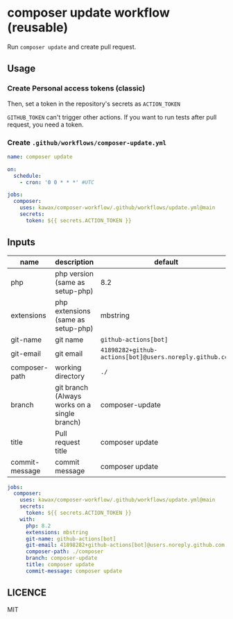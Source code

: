 # composer update workflow (reusable)

Run `composer update` and create pull request.

## Usage

### Create Personal access tokens (classic)
Then, set a token in the repository's secrets as `ACTION_TOKEN`

`GITHUB_TOKEN` can't trigger other actions. If you want to run tests after pull request, you need a token.

### Create `.github/workflows/composer-update.yml`

```yaml
name: composer update

on:
  schedule:
    - cron: '0 0 * * *' #UTC

jobs:
  composer:
    uses: kawax/composer-workflow/.github/workflows/update.yml@main
    secrets:
      token: ${{ secrets.ACTION_TOKEN }}
```

## Inputs
| name           | description                                  | default                                                 |
|----------------|----------------------------------------------|---------------------------------------------------------|
| php            | php version (same as setup-php)              | 8.2                                                     |
| extensions     | php extensions (same as setup-php)           | mbstring                                                |
| git-name       | git name                                     | `github-actions[bot]`                                   |
| git-email      | git email                                    | `41898282+github-actions[bot]@users.noreply.github.com` |
| composer-path  | working directory                            | `./`                                                    |
| branch         | git branch (Always works on a single branch) | composer-update                                         |
| title          | Pull request title                           | composer update                                         |
| commit-message | commit message                               | composer update                                         |

```yaml
jobs:
  composer:
    uses: kawax/composer-workflow/.github/workflows/update.yml@main
    secrets:
      token: ${{ secrets.ACTION_TOKEN }}
    with:
      php: 8.2
      extensions: mbstring
      git-name: github-actions[bot]
      git-email: 41898282+github-actions[bot]@users.noreply.github.com
      composer-path: ./composer
      branch: composer-update
      title: composer update
      commit-message: composer update
```

## LICENCE
MIT
